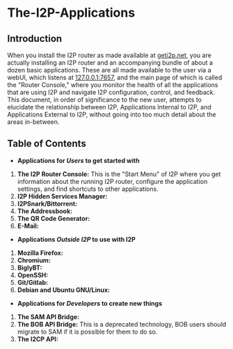 The-I2P-Applications
====================

Introduction
------------

When you install the I2P router as made available at [geti2p.net](https://geti2p.net/en/download),
you are actually installing an I2P router and an accompanying bundle of about a
dozen basic applications. These are all made available to the user via a webUI,
which listens at [127.0.0.1:7657](http://127.0.0.1:7657), and the main page of
which is called the "Router Console," where you monitor the health of all the
applications that are using I2P and navigate I2P configuration, control, and
feedback. This document, in order of significance to the new user, attempts to
elucidate the relationship between I2P, Applications Internal to I2P, and
Applications External to I2P, without going into too much detail about the areas
in-between.

Table of Contents
-----------------

- **Applications for *Users* to get started with**
 1. **The I2P Router Console:** This is the "Start Menu" of I2P where you get
  information about the running I2P router, configure the application settings,
  and find shortcuts to other applications.
 2. **I2P Hidden Services Manager:**
 3. **I2PSnark/Bittorrent:**
 4. **The Addressbook:**
 5. **The QR Code Generator:**
 6. **E-Mail:**
- **Applications *Outside I2P* to use with I2P**
 1. **Mozilla Firefox:**
 2. **Chromium:**
 3. **BiglyBT:**
 4. **OpenSSH:**
 5. **Git/Gitlab:**
 6. **Debian and Ubuntu GNU/Linux:**
- **Applications for *Developers* to create new things**
 1. **The SAM API Bridge:**
 2. **The BOB API Bridge:** This is a deprecated technology, BOB users should
  migrate to SAM  if it is possible for them to do so.
 3. **The I2CP API:**
